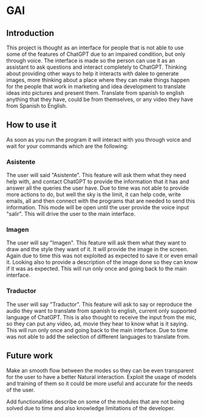 # GAI

## Introduction

This project is thought as an interface for people that is not able to use some of the features of ChatGPT due to an impaired condition, but only through voice. The interface is made so the person can use it as an assistant to ask questions and interact completely to ChatGPT. 
Thinking about providing other ways to help it interacts with dalee to generate images, more thinking about a place where they can make things happen for the people that work in marketing and idea development to translate ideas into pictures and present them. 
Translate from spanish to english anything that they have, could be from themselves, or any video they have from Spanish to English.

## How to use it

As soon as you run the program it will interact with you through voice and wait for your commands which are the following:

### Asistente

The user will said "Asistente". This feature will ask them what they need help with, and contact ChatGPT to provide the information that it has and answer all the queries the user have. Due to time was not able to provide more actions to do, but well the sky is the limit, it can help code, write emails, all and then connect with the programs that are needed to send this information. This mode will be open until the user provide the voice input "salir". This will drive the user to the main interface.

### Imagen

The user will say "Imagen". This feature will ask them what they want to draw and the style they want of it. It will provide the image in the screen. Again due to time this was not exploited as expected to save it or even email it. Looking also to provide a description of the image done so they can know if it was as expected. This will run only once and going back to the main interface.

### Traductor

The user will say "Traductor". This feature will ask to say or reproduce the audio they want to translate from spanish to english, current only supported language of ChatGPT. This is also thought to receive the input from the mic, so they can put any video, ad, movie they hear to know what is it saying. This will run only once and going back to the main interface. Due to time was not able to add the selection of different languages to translate from.



## Future work 

Make an smooth flow between the modes so they can be even transparent for the user to have a better Natural interaction. Exploit the usage of models and training of them so it could be more useful and accurate for the needs of the user. 

Add functionalities describe on some of the modules that are not being solved due to time and also knowledge limitations of the developer. 
